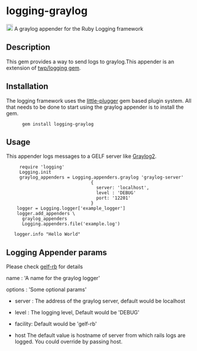 # logging-graylog 

<a href="https://badge.fury.io/rb/logging-graylog"><img src="https://badge.fury.io/rb/logging-graylog.svg" alt="Gem Version" height="18"></a>
A graylog appender for the Ruby Logging framework


## Description
This gem provides a way to send logs to graylog.This appender is an extension of [twp/logging gem](https://github.com/TwP/logging).

## Installation
The logging framework uses the [little-plugger](https://github.com/twp/little-plugger) gem based plugin system. All that needs to be done to start using the graylog appender is to install the gem.

          gem install logging-graylog
          
## Usage

 This appender logs messages to a GELF server like [Graylog2](http://www.graylog2.org).
 
         require 'logging'
         Logging.init
         graylog_appenders = Logging.appenders.graylog 'graylog-server'
                                    {
                                      server: 'localhost',
                                      level : 'DEBUG'
                                      port: '12201'
                                    }
        logger = Logging.logger['example_logger']
        logger.add_appenders \
          graylog_appenders
          Logging.appenders.file('example.log')
          
       logger.info "Hello World"


## Logging Appender params

Please check [gelf-rb](https://github.com/graylog-labs/gelf-rb) for details
  
  name     :          'A name for the graylog logger'
  
  options  :       'Some optional params'
  
  * server :      The address of the graylog server, default would be localhost
  
  * level  :      The logging level, Default would be 'DEBUG'

  * facility:     Default would be 'gelf-rb'
  
  * host     The default value is  hostname of server from which rails logs are logged. You could override by passing host.
  
#
